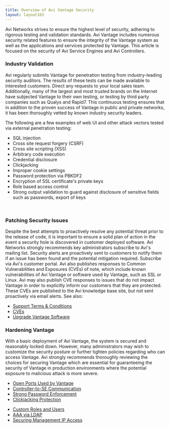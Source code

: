 ```yaml
---
title: Overview of Avi Vantage Security
layout: layout163
---
```

Avi Networks strives to ensure the highest level of security, adhering to rigorous testing and validation standards. Avi Vantage includes numerous security related features to ensure the integrity of the Vantage system as well as the applications and services protected by Vantage. This article is focused on the security of Avi Service Engines and Avi Controllers.

### Industry Validation

Avi regularly submits Vantage for penetration testing from industry-leading security auditors. The results of these tests can be made available to interested customers. Direct any requests to your local sales team.
Additionally, many of the largest and most trusted brands on the Internet have subjected Vantage to their own testing, or testing by third party companies such as Qualys and Rapid7. This continuous testing ensures that in addition to the proven success of Vantage in public and private networks, it has been thoroughly vetted by known industry security leaders.

The following are a few examples of web UI and other attack vectors tested via external penetration testing:

* SQL injection
* Cross site request forgery (CSRF)
* Cross site scripting (XSS)
* Arbitrary code execution
* Credential disclosure
* Clickjacking
* Improper cookie settings
* Password protection via PBKDF2
* Encryption of SSL certificate's private keys
* Role based access control
* Strong output validation to guard against disclosure of sensitive fields such as passwords, export of keys 

 

### Patching Security Issues

Despite the best attempts to proactively resolve any potential threat prior to the release of code, it is important to ensure a solid plan of action in the event a security hole is discovered in customer deployed software.
Avi Networks strongly recommends key administrators subscribe to Avi's mailing list. Security alerts are proactively sent to customers to notify them if an issue has been found and the potential mitigation required. Subscribe via Avi's customer portal.
Avi also publishes responses to Common Vulnerabilities and Exposures (CVEs) of note, which include known vulnerabilities of Avi Vantage or software used by Vantage, such as SSL or Linux. Avi may also publish CVE responses to issues that do not impact Vantage in order to explicitly inform our customers that they are protected. These CVEs are published to the Avi knowledge base site, but not sent proactively via email alerts.
See also:

* <a href="/docs/16.3/support-terms-and-conditions">Support Terms &amp; Conditions</a>
* <a href="/docs/16.3/search?search=cve">CVEs</a>
* <a href="/docs/16.3/upgrading-the-avi-vantage-software">Upgrade Vantage Software</a> 

### Hardening Vantage

With a basic deployment of Avi Vantage, the system is secured and reasonably locked down. However, many administrators may wish to customize the security posture or further tighten policies regarding who can access Vantage. Avi strongly recommends thoroughly reviewing the choices for securing Vantage which are essential for guaranteeing the security of Vantage in production environments where the potential exposure to malicious attack is more severe.

* <a href="/docs/16.3/protocol-ports-used-by-avi-vantage-for-management-communication/">Open Ports Used by Vantage</a>
* <a href="/docs/16.3/controller-to-service-engine-communication">Controller-to-SE Communication</a>
* <a href="/docs/16.3/strong-password-enforcement">Strong Password Enforcement</a>
* <a href="/docs/16.3/clickjacking-protection">Clickjacking Protection</a>
<!-- TODO: Figure out where this is actually supposed to point. It's a broken link on the KB. -->
* <a href="/docs/16.3/user-accounts/">Custom Roles and Users</a>
* <a href="/docs/16.3/ldap-auth-profile-test">AAA via LDAP</a>
* <a href="/docs/16.3/securing-management-ip-access">Securing Management IP Access</a> 

 

